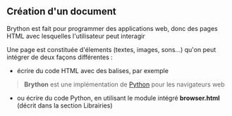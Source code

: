Création d'un document
----------------------

Brython est fait pour programmer des applications web, donc des pages HTML avec lesquelles l'utilisateur peut interagir

Une page est constituée d'élements (textes, images, sons...) qu'on peut intégrer de deux façons différentes :

- écrire du code HTML avec des balises, par exemple

>    <html>
>    <body>
>    <b>Brython</b> est une implémentation de <a href="http://www.python.org">Python</a> 
>    pour les navigateurs web
>    </body>
>    </html>

- ou écrire du code Python, en utilisant le module intégré **browser.html** (décrit dans la section Librairies)

>    <html>
>    <body>
>    <script type="text/python">
>    from browser import doc
>    from browser.html import A,B
>
>    doc <= B("Brython")+"est une implémentation de "
>    doc <= A("Python",href="http://www.python.org")+" pour les navigateurs web"
>    </script>
>    </body>
>    </html>


